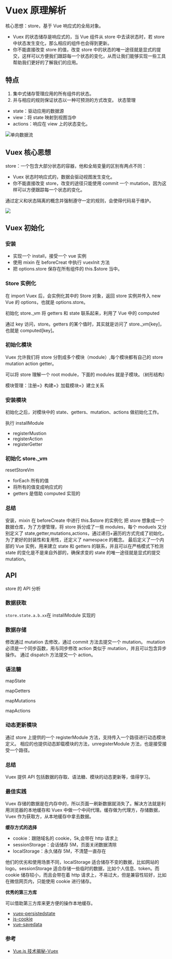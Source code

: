 # Vuex 原理解析

核心思想：store，基于 Vue 响应式的全局对象。

- Vuex 的状态储存是响应式的，当 Vue 组件从 store 中去读状态时，若 store 中状态发生变化，那么相应的组件也会得到更新。
- 你不能直接改变 store 的值，改变 store 中的状态的唯一途径就是显式的提交，这样可以方便我们跟踪每一个状态的变化，从而让我们能够实现一些工具帮助我们更好的了解我们的应用。

## 特点

1. 集中式储存管理应用的所有组件的状态。
2. 并与相应的规则保证状态以一种可预测的方式改变。
   状态管理

- state：驱动应用的数据源
- view：将 state 映射到视图当中
- actions：响应在 view 上的状态变化。

![单向数据流](https://ustbhuangyi.github.io/vue-analysis/assets/vuex.png)

## Vuex 核心思想

store：一个包含大部分状态的容器，他和全局变量的区别有两点不同：

- Vuex 状态时响应式的，数据会驱动视图发生变化。
- 你不能直接改变 store，改变的途径只能使用 commit 一个 mutation，因为这样可以方便跟踪每一个状态的变化。

通过定义和状态隔离的概念并强制遵守一定的规则，会使得代码易于维护。

![](https://ustbhuangyi.github.io/vue-analysis/assets/vuex1.png)

## Vuex 初始化

### 安装

- 实现一个 install，接受一个 vue 实例
- 使用 mixin 在 beforeCreat 中执行 vuexInit 方法
- 把 options.store 保存在所有组件的 this.\$store 当中。

### Store 实例化

在 import Vuex 后，会实例化其中的 Store 对象，返回 store 实例并传入 new Vue 的 options，也就是 options.store。

初始化 store.\_vm
将 getters 和 state 联系起来，利用了 Vue 中的 computed

通过 key 访问，store。getters 的某个值时，其实就是访问了 store.\_vm[key]，也就是 computed[key]。

### 初始化模块

Vuex 允许我们将 store 分割成多个模块（module）,每个模块都有自己的 store mutation action getter。

可以将 store 理解一个 root module，下面的 modules 就是子模块。（树形结构）

模块管理：注册=》构建=》加载模块=》建立关系

### 安装模块

初始化之后，对模块中的 state、getters、mutation、actions 做初始化工作。

执行 installModule

- registerMustion
- registerAction
- registerGetter

### 初始化 store.\_vm

resetStoreVm

- forEach 所有的值
- 将所有的值变成响应式的
- getters 是借助 computed 实现的

### 总结

安装，mixin 在 beforeCreate 中进行 this.\$store 的实例化
把 store 想象成一个数据仓库，为了方便管理，将 store 拆分成了一些 modules，每个 moduels 又分别定义了 state,getter,mutations,actions，通过递归+遍历的方式完成了初始化。
为了更好的封装性和复用性，还定义了 namespace 的概念。
最后定义了一个内部的 Vue 实例，用来建立 state 和 getters 的联系，并且可以在严格模式下检测 state 的变化是不是来自外部的，确保求变的 state 的唯一途径就是显式的提交 mutation。

## API

store 的 API 分析

### 数据获取

`store.state.a.b.xx`在 installModule 实现的

### 数据存储

修改通过 mutation 去修改，通过 commit 方法去提交一个 mutation。
mutation 必须是一个同步函数，用与同步修改
action 类似于 mutation，并且可以包含异步操作。
通过 dispatch 方法提交一个 action。

### 语法糖

mapState

mapGetters

mapMutations

mapActions

### 动态更新模块

通过 store 上提供的一个 registerModule 方法，支持传入一个路径进行动态模块定义。
相应的也提供动态卸载模块的方法，unregisterModule 方法，也是接受接受一个路径。

### 总结

Vuex 提供 API 包括数据的存取、语法糖、模块的动态更新等，值得学习。

### 最佳实践

Vuex 存储的数据是在内存中的，所以页面一刷新数据就消失了。解决方法就是利用浏览器的本地缓存和 Vuex 中做一个中间代理。缓存做为代理方，存储数据，Vuex 作为获取方，从本地缓存中拿去数据。

**缓存方式的选择**

- cookie：跟随域名的 cookie，5k,会带在 http 请求上
- sessionStorage：会话储存 5M，页面关闭数据清除
- localStorage：永久储存 5M，不清楚一直存在

他们的优劣和使用场景不同，localStorage 适合储存不变的数据，比如网站的 logo。sessionStorage 适合存储一些临时的数据，比如个人信息、token。而 cookie 储存较小，而且会带在着 http 请求上，不易过大，但是兼容性较好，比如在微信网页内，只能使用 cookie 进行储存。

**优秀的第三方库**

可以借助第三方库来更方便的操作本地缓存。

- [vuex-persistedstate](https://github.com/robinvdvleuten/vuex-persistedstate)
- [js-cookie](https://github.com/js-cookie/js-cookie)
- [vue-savedata](https://www.npmjs.com/package/vue-savedata)

### 参考

- [Vue.js 技术揭秘-Vuex](https://ustbhuangyi.github.io/vue-analysis/v2/vuex/#%E4%BB%80%E4%B9%88%E6%98%AF-%E7%8A%B6%E6%80%81%E7%AE%A1%E7%90%86%E6%A8%A1%E5%BC%8F-%EF%BC%9F)
